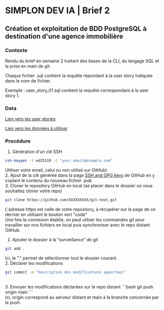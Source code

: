 # SIMPLON DEV IA | Brief 2

## Création et exploitation de BDD PostgreSQL à destination d'une agence immobilière

### Contexte

Rendu du brief en semaine 2 traitant des bases de la CLI, du langage SQL et la prise en main de git.

Chaque fichier .sql contient la requête répondant à la user story indiquée dans le nom de fichier.

Exemple : user_story_01.sql contient la requête correspondant à la user story 1.

### Data

[Lien vers les user stories](https://docs.google.com/spreadsheets/d/110DFqhV0eNhR1mzBkRR5DD6Aey-lgXuTlf3VeSzWD58/edit#gid=0)

[Lien vers les données à utiliser](https://www.kaggle.com/datasets/benoitfavier/immobilier-france/data)

### Procédure

1. Génération d'un clé SSH
```bash
ssh-keygen -t ed25519 -C "your_email@example.com"
```
Utiliser votre email, celui ou non utilisé sur GitHub)
<br>
2. Ajout de la clé générée dans la page [SSH and GPG keys](https://github.com/settings/keys) de GitHub en y copiant le contenu du nouveau fichier .pub
<br>
3. Cloner le repository GitHub en local (se placer dans le dossier où vous souhaitez cloner votre repo)
```bash
git clone https://github.com/XXXXXXXXX/git-test.git
```
L'adresse https est celle de votre repository, à récupérer sur la page de ce dernier en utilisant le bouton vert "code"
<br>
Une fois la connexion établie, on peut utliser les commandes git pour travailler sur nos fichiers en local puis synchroniser avec le repo distant GitHub.
1. Ajouter le dossier à la "surveillance" de git
```bash
git add .
```
Ici, le "." permet de sélectionner tout le dossier courant.
<br>
2. Déclarer les modifications
```bash
git commit -m "Description des modifications apportées"
```
<br>
3. Envoyer les modifications déclarées sur le repo distant
```bash
git push origin main
```
<br>
Ici, origin correspond au serveur distant et main à la branche concernée par le push.
